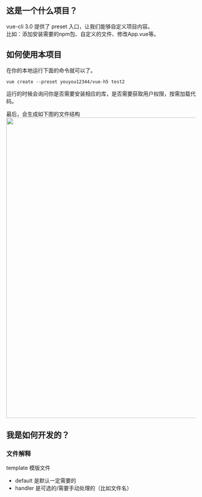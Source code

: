 <!-- TODO 还差一个public的index.html -->
## 这是一个什么项目？

vue-cli 3.0 提供了 preset 入口，让我们能够自定义项目内容。<br/>
比如：添加安装需要的npm包、自定义的文件、修改App.vue等。

## 如何使用本项目

在你的本地运行下面的命令就可以了。
``` shell
vue create --preset youyou12344/vue-h5 test2
```

运行的时候会询问你是否需要安装相应的库，是否需要获取用户权限，按需加载代码。

最后，会生成如下图的文件结构
<img src="https://user-gold-cdn.xitu.io/2020/5/19/1722ba94d66ed617?w=2784&h=1778&f=png&s=896944" style="display:block;width: 800px;" />


## 我是如何开发的？

### 文件解释
template 模版文件
- default 是默认一定需要的
- handler 是可选的/需要手动处理的（比如文件名）
